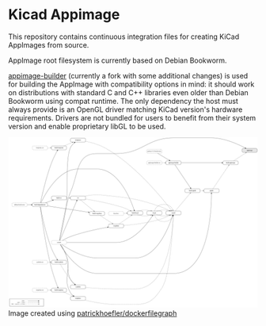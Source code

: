# Kicad Appimage

This repository contains continuous integration files for creating KiCad AppImages from source.

AppImage root filesystem is currently based on Debian Bookworm.

[appimage-builder](https://appimage-builder.readthedocs.io) (currently a fork with some additional changes) is used for building the AppImage with compatibility options in mind: it should work on distributions with standard C and C++ libraries even older than Debian Bookworm using compat runtime. The only dependency the host must always provide is an OpenGL driver matching KiCad version's hardware requirements. Drivers are not bundled for users to benefit from their system version and enable proprietary libGL to be used.

![build graph](./Dockerfile.png)
Image created using [patrickhoefler/dockerfilegraph](https://github.com/patrickhoefler/dockerfilegraph)
